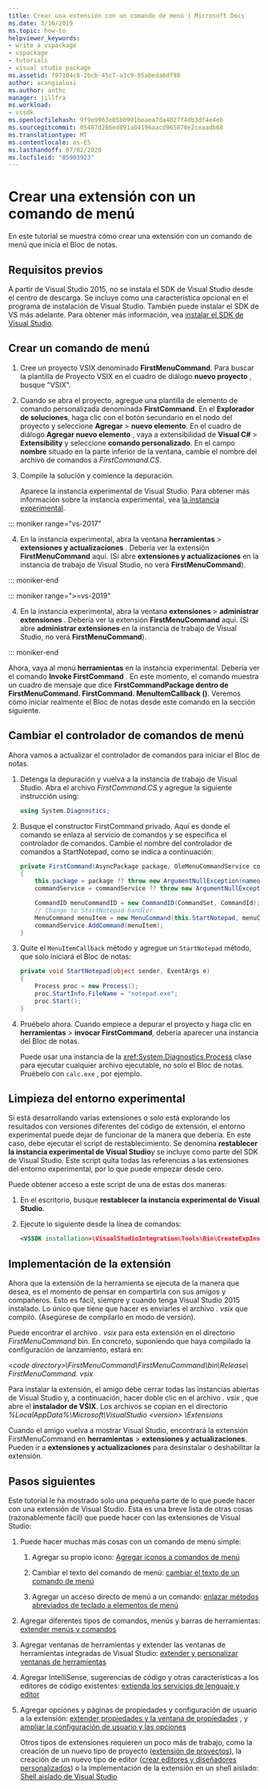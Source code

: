 ```yaml
---
title: Crear una extensión con un comando de menú | Microsoft Docs
ms.date: 3/16/2019
ms.topic: how-to
helpviewer_keywords:
- write a vspackage
- vspackage
- tutorials
- visual studio package
ms.assetid: f97104c8-2bcb-45c7-a3c9-85abeda8df98
author: acangialosi
ms.author: anthc
manager: jillfra
ms.workload:
- vssdk
ms.openlocfilehash: 9f9e9963e05b0991beaea7da4027f4db3df4e4eb
ms.sourcegitcommit: 05487d286ed891a04196aacd965870e2ceaadb68
ms.translationtype: MT
ms.contentlocale: es-ES
ms.lasthandoff: 07/02/2020
ms.locfileid: "85903923"
---
```

# <a name="create-an-extension-with-a-menu-command"></a>Crear una extensión con un comando de menú

En este tutorial se muestra cómo crear una extensión con un comando de menú que inicia el Bloc de notas.

## <a name="prerequisites"></a>Requisitos previos

A partir de Visual Studio 2015, no se instala el SDK de Visual Studio desde el centro de descarga. Se incluye como una característica opcional en el programa de instalación de Visual Studio. También puede instalar el SDK de VS más adelante. Para obtener más información, vea [instalar el SDK de Visual Studio](../extensibility/installing-the-visual-studio-sdk.md).

## <a name="create-a-menu-command"></a>Crear un comando de menú

1. Cree un proyecto VSIX denominado **FirstMenuCommand**. Para buscar la plantilla de Proyecto VSIX en el cuadro de diálogo **nuevo proyecto** , busque "VSIX".

2. Cuando se abra el proyecto, agregue una plantilla de elemento de comando personalizada denominada **FirstCommand**. En el **Explorador de soluciones**, haga clic con el botón secundario en el nodo del proyecto y seleccione **Agregar**  >  **nuevo elemento**. En el cuadro de diálogo **Agregar nuevo elemento** , vaya a extensibilidad de **Visual C#**  >  **Extensibility** y seleccione **comando personalizado**. En el campo **nombre** situado en la parte inferior de la ventana, cambie el nombre del archivo de comandos a *FirstCommand.CS*.

3. Compile la solución y comience la depuración.

    Aparece la instancia experimental de Visual Studio. Para obtener más información sobre la instancia experimental, vea [la instancia experimental](../extensibility/the-experimental-instance.md).

::: moniker range="vs-2017"

4. En la instancia experimental, abra la ventana **herramientas**  >  **extensiones y actualizaciones** . Debería ver la extensión **FirstMenuCommand** aquí. (Si abre **extensiones y actualizaciones** en la instancia de trabajo de Visual Studio, no verá **FirstMenuCommand**).

::: moniker-end

::: moniker range=">=vs-2019"

4. En la instancia experimental, abra la ventana **extensiones**  >  **administrar extensiones** . Debería ver la extensión **FirstMenuCommand** aquí. (Si abre **administrar extensiones** en la instancia de trabajo de Visual Studio, no verá **FirstMenuCommand**).

::: moniker-end

Ahora, vaya al menú **herramientas** en la instancia experimental. Debería ver el comando **Invoke FirstCommand** . En este momento, el comando muestra un cuadro de mensaje que dice **FirstCommandPackage dentro de FirstMenuCommand. FirstCommand. MenuItemCallback ()**. Veremos cómo iniciar realmente el Bloc de notas desde este comando en la sección siguiente.

## <a name="change-the-menu-command-handler"></a>Cambiar el controlador de comandos de menú

Ahora vamos a actualizar el controlador de comandos para iniciar el Bloc de notas.

1. Detenga la depuración y vuelva a la instancia de trabajo de Visual Studio. Abra el archivo *FirstCommand.CS* y agregue la siguiente instrucción using:

    ```csharp
    using System.Diagnostics;
    ```

2. Busque el constructor FirstCommand privado. Aquí es donde el comando se enlaza al servicio de comandos y se especifica el controlador de comandos. Cambie el nombre del controlador de comandos a StartNotepad, como se indica a continuación:

    ```csharp
    private FirstCommand(AsyncPackage package, OleMenuCommandService commandService)
    {
        this.package = package ?? throw new ArgumentNullException(nameof(package));
        commandService = commandService ?? throw new ArgumentNullException(nameof(commandService));

        CommandID menuCommandID = new CommandID(CommandSet, CommandId);
        // Change to StartNotepad handler.
        MenuCommand menuItem = new MenuCommand(this.StartNotepad, menuCommandID);
        commandService.AddCommand(menuItem);
    }
    ```

3. Quite el `MenuItemCallback` método y agregue un `StartNotepad` método, que solo iniciará el Bloc de notas:

    ```csharp
    private void StartNotepad(object sender, EventArgs e)
    {
        Process proc = new Process();
        proc.StartInfo.FileName = "notepad.exe";
        proc.Start();
    }
    ```

4. Pruébelo ahora. Cuando empiece a depurar el proyecto y haga clic en **herramientas**  >  **invocar FirstCommand**, debería aparecer una instancia del Bloc de notas.

    Puede usar una instancia de la <xref:System.Diagnostics.Process> clase para ejecutar cualquier archivo ejecutable, no solo el Bloc de notas. Pruébelo con `calc.exe` , por ejemplo.

## <a name="clean-up-the-experimental-environment"></a>Limpieza del entorno experimental

Si está desarrollando varias extensiones o solo está explorando los resultados con versiones diferentes del código de extensión, el entorno experimental puede dejar de funcionar de la manera que debería. En este caso, debe ejecutar el script de restablecimiento. Se denomina **restablecer la instancia experimental de Visual Studio**y se incluye como parte del SDK de Visual Studio. Este script quita todas las referencias a las extensiones del entorno experimental, por lo que puede empezar desde cero.

Puede obtener acceso a este script de una de estas dos maneras:

1. En el escritorio, busque **restablecer la instancia experimental de Visual Studio**.

2. Ejecute lo siguiente desde la línea de comandos:

    ```xml
    <VSSDK installation>\VisualStudioIntegration\Tools\Bin\CreateExpInstance.exe /Reset /VSInstance=<version> /RootSuffix=Exp && PAUSE

    ```

## <a name="deploy-your-extension"></a>Implementación de la extensión

Ahora que la extensión de la herramienta se ejecuta de la manera que desea, es el momento de pensar en compartirla con sus amigos y compañeros. Esto es fácil, siempre y cuando tenga Visual Studio 2015 instalado. Lo único que tiene que hacer es enviarles el archivo *. vsix* que compiló. (Asegúrese de compilarlo en modo de versión).

Puede encontrar el archivo *. vsix* para esta extensión en el directorio *FirstMenuCommand* bin. En concreto, suponiendo que haya compilado la configuración de lanzamiento, estará en:

*\<code directory>\FirstMenuCommand\FirstMenuCommand\bin\Release\ FirstMenuCommand. vsix*

Para instalar la extensión, el amigo debe cerrar todas las instancias abiertas de Visual Studio y, a continuación, hacer doble clic en el archivo *. vsix* , que abre el **instalador de VSIX**. Los archivos se copian en el directorio *%LocalAppData%\Microsoft\VisualStudio \<version> \Extensions*

Cuando el amigo vuelva a mostrar Visual Studio, encontrará la extensión FirstMenuCommand en **herramientas**  >  **extensiones y actualizaciones**. Pueden ir a **extensiones y actualizaciones** para desinstalar o deshabilitar la extensión.

## <a name="next-steps"></a>Pasos siguientes

Este tutorial le ha mostrado solo una pequeña parte de lo que puede hacer con una extensión de Visual Studio. Esta es una breve lista de otras cosas (razonablemente fácil) que puede hacer con las extensiones de Visual Studio:

1. Puede hacer muchas más cosas con un comando de menú simple:

   1. Agregar su propio icono: [Agregar iconos a comandos de menú](../extensibility/adding-icons-to-menu-commands.md)

   2. Cambiar el texto del comando de menú: [cambiar el texto de un comando de menú](../extensibility/changing-the-text-of-a-menu-command.md)

   3. Agregar un acceso directo de menú a un comando: [enlazar métodos abreviados de teclado a elementos de menú](../extensibility/binding-keyboard-shortcuts-to-menu-items.md)

2. Agregar diferentes tipos de comandos, menús y barras de herramientas: [extender menús y comandos](../extensibility/extending-menus-and-commands.md)

3. Agregar ventanas de herramientas y extender las ventanas de herramientas integradas de Visual Studio: [extender y personalizar ventanas de herramientas](../extensibility/extending-and-customizing-tool-windows.md)

4. Agregar IntelliSense, sugerencias de código y otras características a los editores de código existentes: [extienda los servicios de lenguaje y editor](../extensibility/extending-the-editor-and-language-services.md)

5. Agregar opciones y páginas de propiedades y configuración de usuario a la extensión: [extender propiedades y la ventana de propiedades](../extensibility/extending-properties-and-the-property-window.md) , y [ampliar la configuración de usuario y las opciones](../extensibility/extending-user-settings-and-options.md)

   Otros tipos de extensiones requieren un poco más de trabajo, como la creación de un nuevo tipo de proyecto ([extensión de proyectos](../extensibility/extending-projects.md)), la creación de un nuevo tipo de editor ([crear editores y diseñadores personalizados](../extensibility/creating-custom-editors-and-designers.md)) o la implementación de la extensión en un shell aislado: [Shell aislado de Visual Studio](https://visualstudio.microsoft.com/vs/older-downloads/isolated-shell/)

